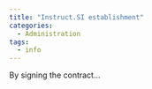 ```yaml
---
title: "Instruct.SI establishment"
categories:
  - Administration
tags:
  - info
---
```


By signing the contract...